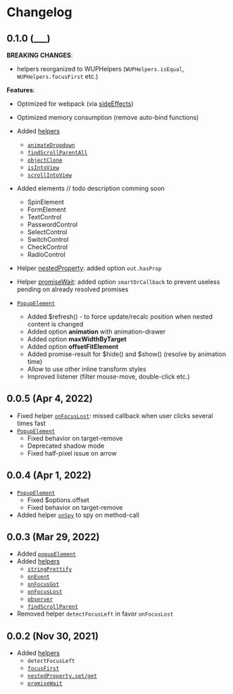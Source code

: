 # Changelog

## 0.1.0 (\_\_\_)

**BREAKING CHANGES**:

- helpers reorganized to WUPHelpers (`WUPHelpers.isEqual`, `WUPHelpers.focusFirst` etc.)

**Features**:

- Optimized for webpack (via [sideEffects](https://webpack.js.org/guides/tree-shaking/#mark-the-file-as-side-effect-free))
- Optimized memory consumption (remove auto-bind functions)
- Added [helpers](README.md#helpers)
  - [`animateDropdown`](/src/helpers/animateDropdown.ts)
  - [`findScrollParentAll`](/src/helpers/findScrollParent.ts)
  - [`objectClone`](/src/helpers/objectClone.ts)
  - [`isIntoView`](/src/helpers/isIntoView.ts)
  - [`scrollIntoView`](/src/helpers/scrollIntoView.ts)
- Added elements // todo description comming soon
  - SpinElement
  - FormElement
  - TextControl
  - PasswordControl
  - SelectControl
  - SwitchControl
  - CheckControl
  - RadioControl
- Helper [nestedProperty](/src/helpers/nestedProperty.ts): added option `out.hasProp`
- Helper [promiseWait](/src/helpers/promiseWait.ts): added option `smartOrCallback` to prevent useless pending on already resolved promises

- [`PopupElement`](README.md#popupelement)
  - Added $refresh() - to force update/recalc position when nested content is changed
  - Added option **animation** with animation-drawer
  - Added option **maxWidthByTarget**
  - Added option **offsetFitElement**
  - Added promise-result for \$hide() and \$show() (resolve by animation time)
  - Allow to use other inline transform styles
  - Improved listener (filter mouse-move, double-click etc.)

## 0.0.5 (Apr 4, 2022)

- Fixed helper [`onFocusLost`](/src/helpers/onFocusLost.ts): missed callback when user clicks several times fast
- [`PopupElement`](README.md#popupelement)
  - Fixed behavior on target-remove
  - Deprecated shadow mode
  - Fixed half-pixel issue on arrow

## 0.0.4 (Apr 1, 2022)

- [`PopupElement`](README.md#popupelement)
  - Fixed $options.offset
  - Fixed behavior on target-remove
- Added helper [`onSpy`](/src/helpers/onSpy.ts) to spy on method-call

## 0.0.3 (Mar 29, 2022)

- Added [`popupElement`](README.md#popupelement)
- Added [helpers](README.md#helpers)
  - [`stringPrettify`](/src/helpers/stringPrettify.ts)
  - [`onEvent`](/src/helpers/onEvent.ts)
  - [`onFocusGot`](/src/helpers/onFocusGot.ts)
  - [`onFocusLost`](/src/helpers/onFocusLost.ts)
  - [`observer`](/src/helpers/observer.ts)
  - [`findScrollParent`](/src/helpers/findScrollParent.ts)
- Removed helper `detectFocusLeft` in favor `onFocusLost`

## 0.0.2 (Nov 30, 2021)

- Added [helpers](README.md#helpers)
  - `detectFocusLeft`
  - [`focusFirst`](/src/helpers/focusFirst.ts)
  - [`nestedProperty.set/get`](/src/helpers/nestedProperty.ts)
  - [`promiseWait`](/src/helpers/promiseWait.ts)
